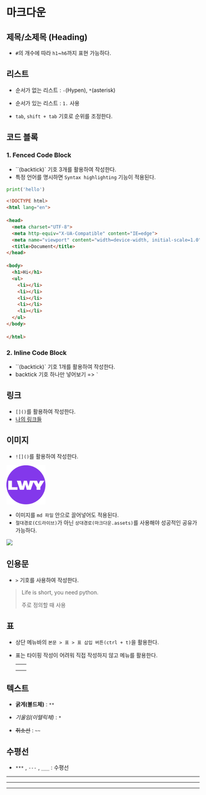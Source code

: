 # 마크다운



## 제목/소제목 (Heading)

- `#`의 개수에 따라 `h1`~`h6`까지 표현 가능하다.



## 리스트

- 순서가 없는 리스트 : `-`(Hypen), `*`(asterisk)
- 순서가 있는 리스트 : `1.` 사용



- `tab`, `shift + tab` 기호로 순위를 조정한다.



## 코드 블록

### 1. Fenced Code Block

- ``(backtick)` 기호 3개를 활용하여 작성한다.
- 특정 언어를 명시하면 `Syntax highlighting` 기능이 적용된다.

```python
print('hello')
```

```html
<!DOCTYPE html>
<html lang="en">

<head>
  <meta charset="UTF-8">
  <meta http-equiv="X-UA-Compatible" content="IE=edge">
  <meta name="viewport" content="width=device-width, initial-scale=1.0">
  <title>Document</title>
</head>

<body>
  <h1>Hi</h1>
  <ul>
    <li></li>
    <li></li>
    <li></li>
    <li></li>
    <li></li>
  </ul>
</body>

</html>
```



### 2. Inline Code Block

- ``(backtick)` 기호 1개를 활용하여 작성한다.
- backtick 기호 하나만 넣어보기 => `` ` ``



## 링크

- `[]()`를 활용하여 작성한다.
- [나의 링크들](https://litt.ly/lwyeol)



## 이미지

- `![]()`를 활용하여 작성한다.

<img src="markdown_practice.assets/LWY.jpg" alt="LWY" style="zoom:10%;" />

- 이미지를 `md 파일` 안으로 끌어넣어도 적용된다.
- `절대경로(C드라이브)`가 아닌 `상대경로(마크다운.assets)`를 사용해야 성공적인 공유가 가능하다.

![](https://wikidocs.net/images/page/5/pahkey_KRRKrp.png)



## 인용문

- `>` 기호를 사용하여 작성한다.

> Life is short, you need python.
>
> 주로 정의할 때 사용



## 표

- 상단 메뉴바의 `본문 > 표 > 표 삽입 버튼(ctrl + t)`을 활용한다.

- 표는 타이핑 작성이 어려워 직접 작성하지 않고 메뉴를 활용한다.

  |      |      |
  | ---- | ---- |
  |      |      |
  |      |      |
  |      |      |



## 텍스트

- **굵게(볼드체)** : `**`

- *기울임(이텔릭체)* : `*`

- ~~취소선~~ : `~~`



## 수평선

- `***` , `---` , `___` : 수평선

***
---
___



